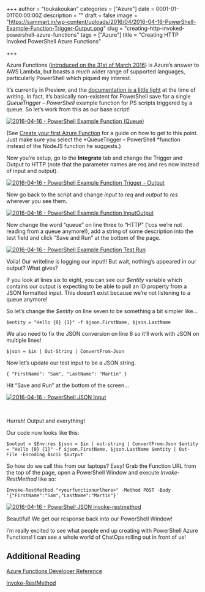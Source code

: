 +++
author = "toukakoukan"
categories = ["Azure"]
date = 0001-01-01T00:00:00Z
description = ""
draft = false
image = "https://sammart.in/wp-content/uploads/2016/04/2016-04-16-PowerShell-Example-Function-Trigger-Output.png"
slug = "creating-http-invoked-powershell-azure-functions"
tags = ["Azure"]
title = "Creating HTTP Invoked PowerShell Azure Functions"

+++

Azure Functions ([introduced on the 31st of March 2016](https://azure.microsoft.com/en-us/blog/introducing-azure-functions/)) is Azure’s answer to AWS Lambda, but boasts a *much* wider range of supported languages, particularly PowerShell which piqued my interest.

It’s currently in Preview, and the [documentation is a little light](https://azure.microsoft.com/en-us/documentation/articles/functions-reference/) at the time of writing. In fact, it’s basically non-existent for PowerShell save for a single *QueueTrigger – PowerShell* example function for PS scripts triggered by a queue. So let’s work from this as our base script!

[![2016-04-16 - PowerShell Example Function (Queue)](/wp-content/uploads/2016/04/2016-04-16-PowerShell-Example-Function-Queue-1024x305.png)](/wp-content/uploads/2016/04/2016-04-16-PowerShell-Example-Function-Queue.png)

(See [Create your first Azure Function](https://azure.microsoft.com/en-us/documentation/articles/functions-create-first-azure-function/) for a guide on how to get to this point. Just make sure you select the *QueueTrigger – PowerShell *function instead of the NodeJS function he suggests.)

Now you’re setup, go to the **Integrate** tab and change the Trigger and Output to HTTP (note that the parameter names are req and res now instead of input and output).

[![2016-04-16 - PowerShell Example Function Trigger - Output](/wp-content/uploads/2016/04/2016-04-16-PowerShell-Example-Function-Trigger-Output-1024x419.png)](/wp-content/uploads/2016/04/2016-04-16-PowerShell-Example-Function-Trigger-Output.png)

Now go back to the script and change *input* to *req* and *output* to *res* wherever you see them.

[![2016-04-16 - PowerShell Example Function InputOutput](/wp-content/uploads/2016/04/2016-04-16-PowerShell-Example-Function-InputOutput-1024x241.png)](/wp-content/uploads/2016/04/2016-04-16-PowerShell-Example-Function-InputOutput.png)

Now change the word “queue” on line three to “HTTP” (‘cos we’re not reading from a queue anymore!), add a string of some description into the test field and click “Save and Run” at the bottom of the page.

[![2016-04-16 - PowerShell Example Function Test Run](/wp-content/uploads/2016/04/2016-04-16-PowerShell-Example-Function-Test-Run-1-1024x611.png)](/wp-content/uploads/2016/04/2016-04-16-PowerShell-Example-Function-Test-Run-1.png)

Voila! Our writeline is logging our input!! But wait, nothing’s appeared in our output? What gives?

If you look at lines six to eight, you can see our *$entity* variable which contains our output is expecting to be able to pull an ID property from a JSON formatted input. This doesn’t exist because we’re not listening to a queue anymore!

So let’s change the *$entity* on line seven to be something a bit simpler like…

```
$entity = "Hello {0} {1}" -f $json.FirstName, $json.LastName
```

We also need to fix the JSON conversion on line 6 so it’ll work with JSON on multiple lines!
```
$json = $in | Out-String | ConvertFrom-Json
```
Now let’s update our test input to be a JSON string.
```
{ "FirstName": "Sam", "LastName": "Martin" }
```
Hit “Save and Run” at the bottom of the screen…

[![2016-04-16 - PowerShell JSON Input](/wp-content/uploads/2016/04/2016-04-16-PowerShell-JSON-Input-1024x408.png)](/wp-content/uploads/2016/04/2016-04-16-PowerShell-JSON-Input.png)

 

Hurrah! Output and everything!

Our code now looks like this:
```$in = Get-Content $Env:req [Console]::WriteLine("Powershell script processed HTTP message '$in'")  
$output = $Env:res $json = $in | out-string | ConvertFrom-Json $entity = "Hello {0} {1}" -f $json.FirstName, $json.LastName $entity | Out-File -Encoding Ascii $output
```

So how do we call this from our laptops? Easy! Grab the Function URL from the top of the page, open a PowerShell Window and execute *Invoke-RestMethod* like so:
```
Invoke-RestMethod "<yourfunctionurlhere>" -Method POST -Body '{"FirstName":"Sam","LastName":"Martin"}'
```

[![2016-04-16 - PowerShell JSON invoke-restmethod](/wp-content/uploads/2016/04/2016-04-16-PowerShell-JSON-invoke-restmethod.png)](/wp-content/uploads/2016/04/2016-04-16-PowerShell-JSON-invoke-restmethod.png)

Beautiful! We get our response back into our PowerShell Window!

I’m really excited to see what people end up creating with PowerShell Azure Functions! I can see a whole world of ChatOps rolling out in front of us!


## Additional Reading

[Azure Functions Developer Reference](https://azure.microsoft.com/en-us/documentation/articles/functions-reference/)

[Invoke-RestMethod](https://www.google.co.uk/webhp?sourceid=chrome-instant&ion=1&espv=2&ie=UTF-8#q=invoke-restmethod)


